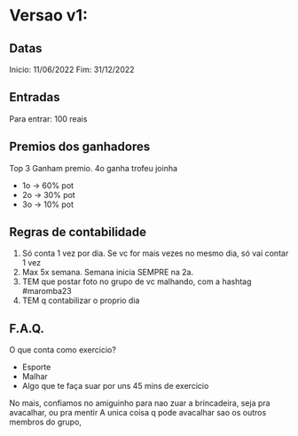 # Versao v1:

## Datas

Inicio: 11/06/2022
Fim: 31/12/2022

## Entradas

Para entrar: 100 reais

## Premios dos ganhadores

Top 3 Ganham premio. 4o ganha trofeu joinha

- 1o -> 60% pot
- 2o -> 30% pot
- 3o -> 10% pot

## Regras de contabilidade

1. Só conta 1 vez por dia. Se vc for mais vezes no mesmo dia, só vai contar 1 vez
2. Max 5x semana. Semana inicia SEMPRE na 2a.
3. TEM que postar foto no grupo de vc malhando, com a hashtag #maromba23
4. TEM q contabilizar o proprio dia

## F.A.Q.

O que conta como exercicio?

- Esporte
- Malhar
- Algo que te faça suar por uns 45 mins de exercicio

No mais, confiamos no amiguinho para nao zuar a brincadeira, seja pra avacalhar, ou pra mentir
A unica coisa q pode avacalhar sao os outros membros do grupo,
